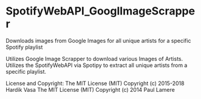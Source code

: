 # SpotifyWebAPI_GooglImageScrapper
Downloads images from Google Images for all unique artists for a specific Spotify playlist

Utilizes Google Image Scrapper to download various Images of Artists.                     
Utilizes the SpotifyWebAPI via Spotipy to extract all unique artists from a specific playlist.

License and Copyright:
The MIT License (MIT) Copyright (c) 2015-2018 Hardik Vasa
The MIT License (MIT) Copyright (c) 2014 Paul Lamere
